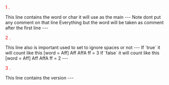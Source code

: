 <p style="color: red;">1 .</p>This line contains the word or char it will use as the main 
---
Note dont put any comment on that line
Everything but the word will be taken as comment after the first line
---
<p style="color: red;">2 .</p>This line also is important used to set to ignore spaces or not
---
If `true` it will count like this [word = Aff] Aff AffA ff = 3
If `false` it will count like this [word = Aff] Aff AffA ff = 2
---
<p style="color: red;">3 .</p>This line contains the version
---

